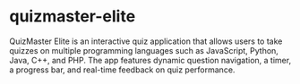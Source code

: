 # quizmaster-elite
QuizMaster Elite is an interactive quiz application that allows users to take quizzes on multiple programming languages such as JavaScript, Python, Java, C++, and PHP. The app features dynamic question navigation, a timer, a progress bar, and real-time feedback on quiz performance.
